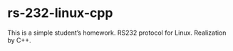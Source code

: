 # rs-232-linux-cpp
This is a simple student’s homework. RS232 protocol for Linux. Realization by C++.
